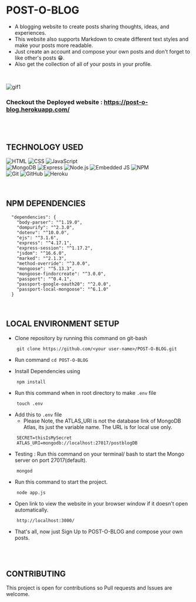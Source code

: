# POST-O-BLOG
- A blogging website to create posts sharing thoughts, ideas, and experiences.
- This website also supports Markdown to create different text styles and make your posts more readable.
- Just create an account and compose your own posts and don't forget to like other's posts 😁.
- Also get the collection of all of your posts in your profile.

<br>

![gif1](https://github.com/saloni-15/POST-O-BLOG/blob/main/assets/1.gif)

### Checkout the Deployed website : https://post-o-blog.herokuapp.com/

<br>
<br>

## TECHNOLOGY USED
![HTML](https://img.shields.io/badge/-HTML-333333?style=flat&logo=HTML5)
![CSS](https://img.shields.io/badge/-CSS-333333?style=flat&logo=CSS3&logoColor=1572B6)
![JavaScript](https://img.shields.io/badge/-JavaScript-333333?style=flat&logo=javascript)
<br>
![MongoDB](https://img.shields.io/badge/-MongoDB-333333?style=flat&logo=mongodb)
![Express](https://img.shields.io/badge/-ExpressJS-333333?style=flat&logo=express)
![Node.js](https://img.shields.io/badge/-Node.js-333333?style=flat&logo=node.js)
![Embedded JS](https://img.shields.io/badge/-Embedded%20JS-333333?style=flat&logo=ejs)
![NPM](https://img.shields.io/badge/-Npm-333333?style=flat&logo=npm&logoColor=white)
<br>
![Git](https://img.shields.io/badge/-Git-333333?style=flat&logo=git)
![GitHub](https://img.shields.io/badge/-GitHub-333333?style=flat&logo=github)
![Heroku](https://img.shields.io/badge/-Heroku-333333?style=flat&logo=heroku&logoColor=6567a5)

<br>

## NPM DEPENDENCIES
```
  "dependencies": {
    "body-parser": "^1.19.0",
    "dompurify": "^2.3.0",
    "dotenv": "^10.0.0",
    "ejs": "^3.1.6",
    "express": "^4.17.1",
    "express-session": "^1.17.2",
    "jsdom": "^16.6.0",
    "marked": "^2.1.3",
    "method-override": "^3.0.0",
    "mongoose": "^5.13.3",
    "mongoose-findorcreate": "^3.0.0",
    "passport": "^0.4.1",
    "passport-google-oauth20": "^2.0.0",
    "passport-local-mongoose": "^6.1.0"
  }
```
<br>

## LOCAL ENVIRONMENT SETUP
- Clone repository by running this command on git-bash
```
    git clone https://github.com/<your user-name>/POST-O-BLOG.git
```

- Run command `cd POST-O-BLOG`

- Install Dependencies using
```
    npm install
```

- Run this command when in root directory to make `.env` file
```
    touch .env
```

- Add this to `.env` file
    - Please Note, the ATLAS_URI is not the database link of MongoDB Atlas, its just the variable name. The URL is for local use only.
```
    SECRET=thisIsMySecret
    ATLAS_URI=mongodb://localhost:27017/postblogDB
```

- Testing : Run this command on your terminal/ bash to start the Mongo server on port 27017(default).
```
    mongod
```

- Run this command to start the project.
```
    node app.js
```

- Open link to view the website in your browser window if it doesn't open automatically.
```
    http://localhost:3000/
``` 
- That's all, now just Sign Up to POST-O-BLOG and compose your own posts.
<br>
<br>



## CONTRIBUTING
This project is open for contributions so Pull requests and Issues are welcome.



